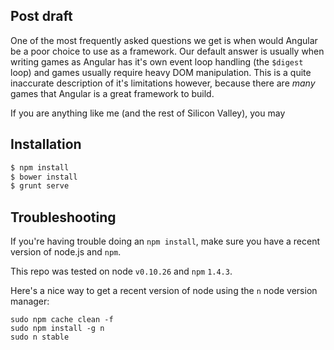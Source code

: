 ## Post draft

One of the most frequently asked questions we get is when would Angular be a poor choice to use as a framework. Our default answer is usually when writing games as Angular has it's own event loop handling (the `$digest` loop) and games usually require heavy DOM manipulation. This is a quite inaccurate description of it's limitations however, because there are _many_ games that Angular is a great framework to build. 

If you are anything like me (and the rest of Silicon Valley), you may 

## Installation

```javascript
$ npm install 
$ bower install
$ grunt serve
```

## Troubleshooting

If you're having trouble doing an `npm install`, make sure you have a recent version of node.js and `npm`. 

This repo was tested on node `v0.10.26` and `npm` `1.4.3`.

Here's a nice way to get a recent version of node using the `n` node version manager:

    sudo npm cache clean -f
    sudo npm install -g n
    sudo n stable

